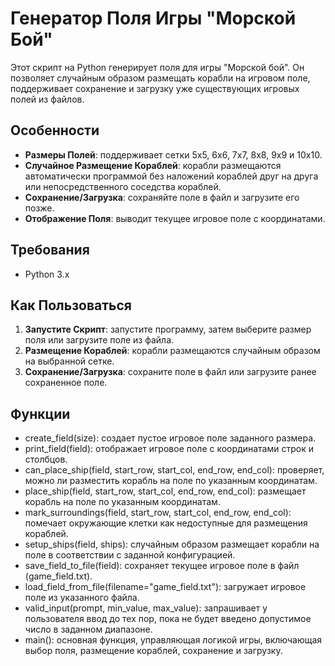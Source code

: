 # Генератор Поля Игры "Морской Бой"

Этот скрипт на Python генерирует поля для игры "Морской бой". Он позволяет случайным образом размещать корабли на игровом поле, поддерживает сохранение и загрузку уже существующих игровых полей из файлов.

## Особенности

- **Размеры Полей**: поддерживает сетки 5x5, 6x6, 7x7, 8x8, 9x9 и 10x10.
- **Случайное Размещение Кораблей**: корабли размещаются автоматически программой без наложений кораблей друг на друга или непосредственного соседства кораблей.
- **Сохранение/Загрузка**: сохраняйте поле в файл и загрузите его позже.
- **Отображение Поля**: выводит текущее игровое поле с координатами.

## Требования

- Python 3.x

## Как Пользоваться

1. **Запустите Скрипт**: запустите программу, затем выберите размер поля или загрузите поле из файла.
2. **Размещение Кораблей**: корабли размещаются случайным образом на выбранной сетке.
3. **Сохранение/Загрузка**: сохраните поле в файл или загрузите ранее сохраненное поле.

## Функции

- create_field(size): создает пустое игровое поле заданного размера.
- print_field(field): отображает игровое поле с координатами строк и столбцов.
- can_place_ship(field, start_row, start_col, end_row, end_col): проверяет, можно ли разместить корабль на поле по указанным координатам.
- place_ship(field, start_row, start_col, end_row, end_col): размещает корабль на поле по указанным координатам.
- mark_surroundings(field, start_row, start_col, end_row, end_col): помечает окружающие клетки как недоступные для размещения кораблей.
- setup_ships(field, ships): случайным образом размещает корабли на поле в соответствии с заданной конфигурацией.
- save_field_to_file(field): сохраняет текущее игровое поле в файл (game_field.txt).
- load_field_from_file(filename="game_field.txt"): загружает игровое поле из указанного файла.
- valid_input(prompt, min_value, max_value): запрашивает у пользователя ввод до тех пор, пока не будет введено допустимое число в заданном диапазоне.
- main(): основная функция, управляющая логикой игры, включающая выбор поля, размещение кораблей, сохранение и загрузку.
